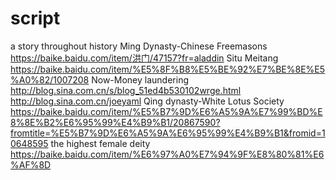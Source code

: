# script
a story throughout history
Ming Dynasty-Chinese Freemasons https://baike.baidu.com/item/洪门/47157?fr=aladdin
Situ Meitang https://baike.baidu.com/item/%E5%8F%B8%E5%BE%92%E7%BE%8E%E5%A0%82/1007208
Now-Money laundering http://blog.sina.com.cn/s/blog_51ed4b530102wrge.html
http://blog.sina.com.cn/joeyaml
Qing dynasty-White Lotus Society https://baike.baidu.com/item/%E5%B7%9D%E6%A5%9A%E7%99%BD%E8%8E%B2%E6%95%99%E4%B9%B1/20867590?fromtitle=%E5%B7%9D%E6%A5%9A%E6%95%99%E4%B9%B1&fromid=10648595
the highest female deity https://baike.baidu.com/item/%E6%97%A0%E7%94%9F%E8%80%81%E6%AF%8D
